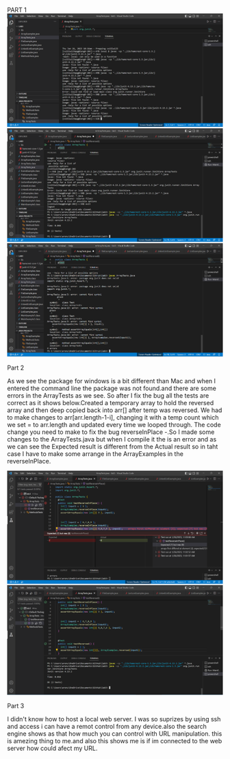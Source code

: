 PART 1
![Image](1.png)
![Image](2.png)
![Image](3.png)

Part 2

As we see the package for windows is a bit different than Mac and when I entered the command line the package was not found.and there are some errors in the ArrayTests as we see.
So after I fix the bug all the tests are correct as it shows below.Created a temporary array to hold the reversed array and then deep copied back into arr[] after temp was reversed. We had to make changes to arr[arr.length-1-i], changing it with a temp count which we set = to arr.length and updated every time we looped through. The code change you need to make to fix the bug
reverseInPlace -.So I made some changes to the ArrayTests.java but when I compile it the is an error and as we can see the Expected result is different from the Actual result so in taht case I have to make some arrange in the ArrayExamples in the reverseInPlace.


![Image](4.png)
![Image](5.png)

Part 3

I didn't know how to host a local web server. I was so suprizes by using ssh and access i can have a remot control from any device.also the search engine shows as that how much you can control with URL manipulation. this is amezing thing to me.and also this shows me is if im connected to the web server how could afect my URL.
